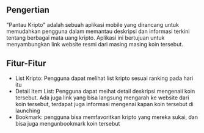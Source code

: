## Pengertian
"Pantau Kripto" adalah sebuah aplikasi mobile yang dirancang untuk memudahkan pengguna dalam memantau deskripsi dan informasi terkini tentang berbagai mata uang kripto. Aplikasi ini bertujuan untuk menyambungkan link website resmi dari masing masing koin tersebut.


## Fitur-Fitur

-	List Kripto: Pengguna dapat melihat list kripto sesuai ranking pada hari itu
-	Detail Item List: Pengguna dapat meihat detail deskripsi mengenaii koin tersebut. Ada juga link yang bisa langsung mengarah ke website dari koin tersebut, terdapat juga informasi mengenai kapan koin tersebut di launching
-	Bookmark: pengguna bisa memfavoritkan kripto yang mereka sukai, dan bisa juga mengunbookmark koin tersebut
